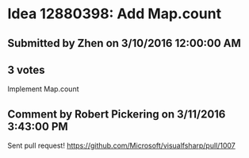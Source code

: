 # Idea 12880398: Add Map.count

## Submitted by Zhen on 3/10/2016 12:00:00 AM

## 3 votes

Implement Map.count


## Comment by Robert Pickering on 3/11/2016 3:43:00 PM

Sent pull request! https://github.com/Microsoft/visualfsharp/pull/1007
